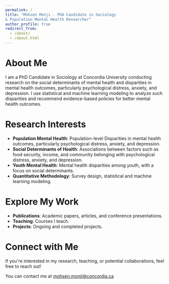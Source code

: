 ```yaml
---
permalink: /
title: "Mohsen Monji - PhD Candidate in Sociology
& Population Mental Health Researcher"
author_profile: true
redirect_from: 
  - /about/
  - /about.html
---
```




About Me
======
I am a PhD Candidate in Sociology at Concordia University conducting research on the social determinants of mental health and disparities in mental health outcomes, particularly psychological distress, anxiety, and depression. I  use statistical and machine learning modeling to analyze such disparities and recommend evidence-based policies for better mental health outcomes. 

Research Interests
======
- **Population Mental Health**: Population-level Disparities in mental health outcomes, particularly psychological distress, anxiety, and depression.
- **Social Determinants of Health**: Associations between factors such as food security, income, and community belonging with psychological distress, anxiety, and depression.
- **Youth Mental Health**: Mental health disparities among youth, with a focus on social determinants.
- **Quantitative Methodology**: Survey design, statistical and machine learning modeling.

Explore My Work
======
- **Publications**: Academic papers, articles, and conference presentations.
- **Teaching**: Courses I teach.
- **Projects**: Ongoing and completed projects.

Connect with Me
======
If you're interested in my research, teaching, or potential collaborations, feel free to reach out! 

You can contact me at [mohsen.monji@concordia.ca](mailto:mohsen.monji@concordia.ca) 

